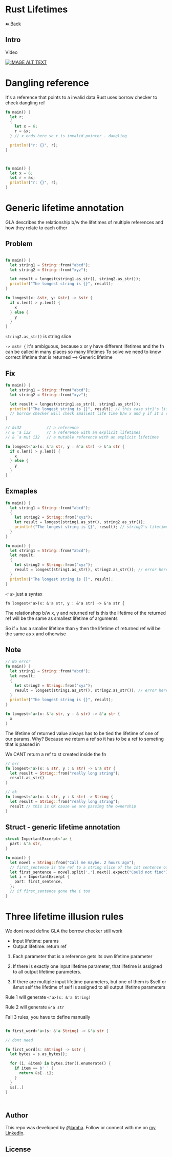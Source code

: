 # Rust Lifetimes

[⬅ Back](../README.md)

## Intro 
Video

<div>
  <a href="https://www.youtube.com/watch?v=juIINGuZyBc"><img src="https://img.youtube.com/vi/juIINGuZyBc/0.jpg" alt="IMAGE ALT TEXT"></a>
</div>

# Dangling reference
It's a reference that points to a invalid data
Rust uses borrow checker to check dangling ref 

```Rust
fn main() {
  let r;
  {
    let x = 6;
    r = &x;
  } // x ends here so r is invalid pointer - dangling 

  println!("r: {}", r);
}



fn main() {
  let x = 6;
  let r = &x;
  println!("r: {}", r);
}

```

# Generic lifetime annotation 
GLA describes the relationship b/w the lifetimes of multiple references and how they relate to each other 

## Problem 

```Rust

fn main() {
  let string1 = String::from("abcd");
  let string2 = String::from("xyz");

  let result = longest(string1.as_str(), string2.as_str());
  println!("The longest string is {}", result);
}

fn longest(x: &str, y: &str) -> &str {
  if x.len() > y.len() {
    x
  } else {
    y
  }
}


```

`string2.as_str()` is string slice 

`-> &str {` it's ambiguous, because x or y have different lifetimes and the fn can be called in many places so many lifetimes 
To solve we need to know correct lifetime that is returned --> Generic lifetime 

## Fix 

```Rust
fn main() {
  let string1 = String::from("abcd");
  let string2 = String::from("xyz");

  let result = longest(string1.as_str(), string2.as_str());
  println!("The longest string is {}", result); // this case str1's lifetime = str2 
  // borrow checker will check smallest life time b/w x and y if it's still valid at here --> valid
}

// &i32           // a reference 
// & 'a i32       // a reference with an explicit lifetimes 
// & `a mut i32   // a mutable reference with an explicit lifetimes 

fn longest<'a>(x: &'a str, y : &'a str) -> &'a str {
  if x.len() > y.len() {
    x
  } else {
    y
  }
}

```

## Exmaples

```Rust
fn main() {
  let string1 = String::from("abcd");
  {
    let string2 = String::from("xyz");
    let result = longest(string1.as_str(), string2.as_str());
    println!("The longest string is {}", result); // string2's lifetime is smallest but the result still valid at this point 
  }
}

fn main() {
  let string1 = String::from("abcd");
  let result;
  {
    let string2 = String::from("xyz");
    result = longest(string1.as_str(), string2.as_str()); // error here 
  }
  println!("The longest string is {}", result); 
}


```

`<'a>` just a syntax 

`fn longest<'a>(x: &'a str, y : &'a str) -> &'a str {`

The relationshop b/w x, y and returned ref is this the lifetime of the returned ref will be the same as smallest lifetime of arguments 

So if `x` has a smaller lifetime than `y` then the lifetime of returned ref will be the same as x and otherwise 


## Note 
``` Rust
// No error 
fn main() {
  let string1 = String::from("abcd");
  let result;
  {
    let string2 = String::from("xyz");
    result = longest(string1.as_str(), string2.as_str()); // error here 
  }
  println!("The longest string is {}", result); 
}

fn longest<'a>(x: &'a str, y : & str) -> &'a str {
  x
}

```

The lifetime of returned value always has to be tied the lifetime of one of our params. Why? Because we return a ref so it has to be a ref to someting that is passed in 

We CANT return a ref to st created inside the fn 

```Rust 
// err 
fn longest<'a>(x: & str, y : & str) -> &'a str {
  let result = String::from("really long string");
  result.as_str()
}

// ok 
fn longest<'a>(x: & str, y : & str) -> String {
  let result = String::from("really long string");
  result // this is OK cause we are passimg the ownership 
}


```

## Struct - generic lifetime annotation 

```Rust
struct ImportantExcerpt<'a> {
  part: &'a str,
}

fn main() {
  let novel = String::from("Call me maybe. 2 hours ago");
  // first_sentence is the ref to a string slice of the 1st sentence of the novel 
  let first_sentence = novel.split(',').next().expect("Could not find");
  let i = ImportantExcerpt {
    part: first_sentence,
  };
  // if first_sentence gone the i too 
}


```

# Three lifetime illusion rules 

We dont need define GLA the borrow checker still work 
- Input lifetime: params 
- Output lifetime: return ref 

1. Each parameter that is a reference gets its own lifetime parameter 

2. If there is exactly one input lifetime parameter, that lifetime is assigned to all output lifetime parameters.

3. If there are multiple input lifetime parameters, but one of them is $self or &mut self the lifetime of self is assigned to all output lifetime parameters 

Rule 1 will generate `<'a>(s: &'a String)`

Rule 2 will generate `&'a str`

Fail 3 rules, you have to define manually 

```Rust

fn first_word<'a>(s: &'a String) -> &'a str {

// dont need 

fn first_word(s: &String) -> &str {
  let bytes = s.as_bytes();

  for (i, &item) in bytes.iter().enumerate() {
    if item == b' ' {
      return &s[..i];
    }
  }
  &s[..]
}

```





<p><img type="separator" height=8px width="100%" src="https://github.com/HaLamUs/nft-drop/blob/main/assets/aqua.png"></p>

## Author

This repo was developed by [@lamha](https://github.com/HaLamUs). 
Follow or connect with me on [my LinkedIn](https://www.linkedin.com/in/lamhacs). 

## License